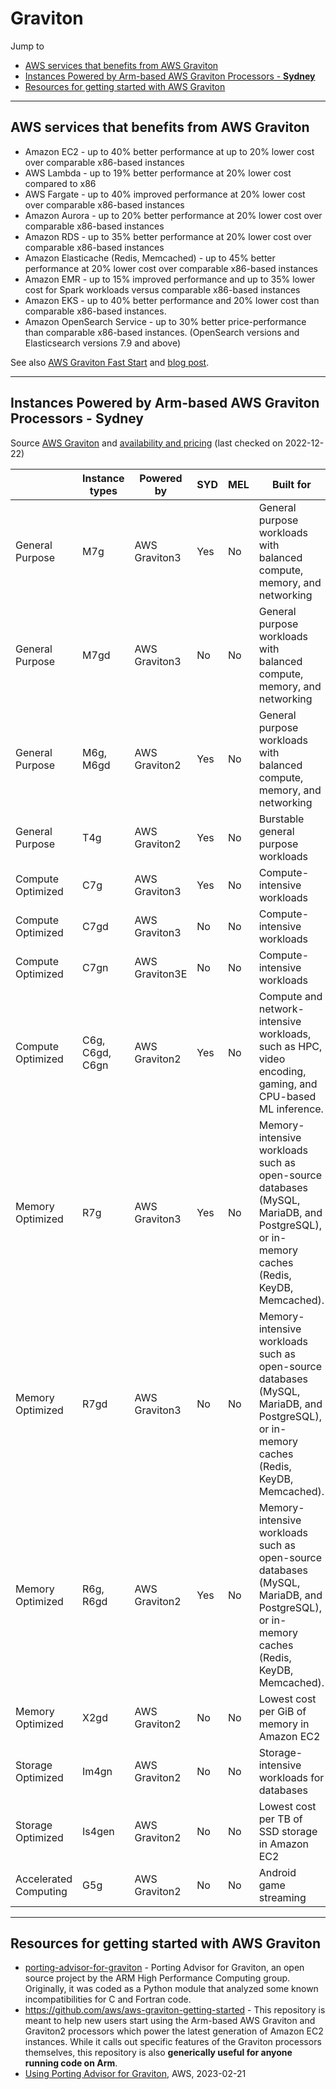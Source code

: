 # Graviton

Jump to
- [AWS services that benefits from AWS Graviton](#aws-services-that-benefits-from-aws-graviton)
- [Instances Powered by Arm-based AWS Graviton Processors - **Sydney**](#instances-powered-by-arm-based-aws-graviton-processors---sydney)
- [Resources for getting started with AWS Graviton](#resources-for-getting-started-with-aws-graviton)


---
## AWS services that benefits from AWS Graviton

- Amazon EC2 - up to 40% better performance at up to 20% lower cost over comparable x86-based instances
- AWS Lambda - up to 19% better performance at 20% lower cost compared to x86
- AWS Fargate - up to 40% improved performance at 20% lower cost over comparable x86-based instances
- Amazon Aurora - up to 20% better performance at 20% lower cost over comparable x86-based instances
- Amazon RDS - up to 35% better performance at 20% lower cost over comparable x86-based instances
- Amazon Elasticache (Redis, Memcached) - up to 45% better performance at 20% lower cost over comparable x86-based instances
- Amazon EMR - up to 15% improved performance and up to 35% lower cost for Spark workloads versus comparable x86-based instances
- Amazon EKS - up to 40% better performance and 20% lower cost than comparable x86-based instances.
- Amazon OpenSearch Service - up to 30% better price-performance than comparable x86-based instances. (OpenSearch versions and Elasticsearch versions 7.9 and above)

See also [AWS Graviton Fast Start](https://aws.amazon.com/ec2/graviton/fast-start/) and [blog post](https://aws.amazon.com/blogs/aws/graviton-fast-start-a-new-program-to-help-move-your-workloads-to-aws-graviton/).


---
## Instances Powered by Arm-based AWS Graviton Processors - **Sydney**
Source [AWS Graviton](https://aws.amazon.com/ec2/graviton/) and [availability and pricing](https://aws.amazon.com/ec2/pricing/on-demand/) (last checked on 2022-12-22)

| | Instance types | Powered by | SYD | MEL | Built for
|--|--|--|--|--|--|
| General Purpose | M7g | AWS Graviton3 | Yes | No | General purpose workloads with balanced compute, memory, and networking|
| General Purpose | M7gd | AWS Graviton3 | No | No | General purpose workloads with balanced compute, memory, and networking|
| General Purpose | M6g, M6gd | AWS Graviton2 | Yes | No | General purpose workloads with balanced compute, memory, and networking|
| General Purpose | T4g | AWS Graviton2 | Yes | No | Burstable general purpose workloads|
| Compute Optimized | C7g | AWS Graviton3 | Yes | No | Compute-intensive workloads|
| Compute Optimized | C7gd | AWS Graviton3 | No | No | Compute-intensive workloads|
| Compute Optimized | C7gn | AWS Graviton3E | No | No | Compute-intensive workloads|
| Compute Optimized | C6g, C6gd, C6gn | AWS Graviton2 | Yes | No | Compute and network-intensive workloads, such as HPC, video encoding, gaming, and CPU-based ML inference.|
| Memory Optimized | R7g | AWS Graviton3 | Yes | No | Memory-intensive workloads such as open-source databases (MySQL, MariaDB, and PostgreSQL), or in-memory caches (Redis, KeyDB, Memcached).|
| Memory Optimized | R7gd | AWS Graviton3 | No | No | Memory-intensive workloads such as open-source databases (MySQL, MariaDB, and PostgreSQL), or in-memory caches (Redis, KeyDB, Memcached).|
| Memory Optimized | R6g, R6gd | AWS Graviton2 | Yes | No | Memory-intensive workloads such as open-source databases (MySQL, MariaDB, and PostgreSQL), or in-memory caches (Redis, KeyDB, Memcached).|
| Memory Optimized | X2gd | AWS Graviton2 | No | No | Lowest cost per GiB of memory in Amazon EC2|
| Storage Optimized | Im4gn | AWS Graviton2 | No | No | Storage-intensive workloads for databases|
| Storage Optimized | Is4gen | AWS Graviton2 | No | No | Lowest cost per TB of SSD storage in Amazon EC2|
| Accelerated Computing | G5g | AWS Graviton2 | No | No | Android game streaming |


---
## Resources for getting started with AWS Graviton

- [porting-advisor-for-graviton](https://github.com/aws/porting-advisor-for-graviton) - Porting Advisor for Graviton, an open source project by the ARM High Performance Computing group. Originally, it was coded as a Python module that analyzed some known incompatibilities for C and Fortran code.
- https://github.com/aws/aws-graviton-getting-started - This repository is meant to help new users start using the Arm-based AWS Graviton and Graviton2 processors which power the latest generation of Amazon EC2 instances. While it calls out specific features of the Graviton processors themselves, this repository is also **generically useful for anyone running code on Arm**.
- [Using Porting Advisor for Graviton](https://aws.amazon.com/blogs/compute/using-porting-advisor-for-graviton/), AWS, 2023-02-21
